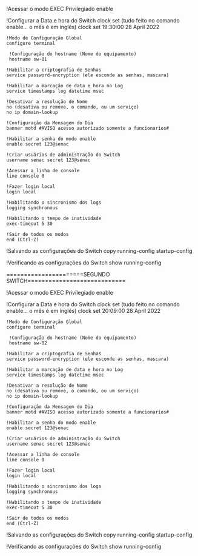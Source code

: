 !Acessar o modo EXEC Privilegiado
    enable
   
   !Configurar a Data e hora do Switch
   clock set (tudo feito no comando enable... o mês é em inglês)
   clock set 19:30:00 28 April 2022

    !Modo de Configuração Global
    configure terminal

     !Configuração do hostname (Nome do equipamento)
     hostname sw-01

    !Habilitar a criptografia de Senhas
    service password-encryption (ele esconde as senhas, mascara)

    !Habilitar a marcação de data e hora no Log
    service timestamps log datetime msec

    !Desativar a resolução de Nome
    no (desativa ou remove, o comando, ou um serviço)
    no ip domain-lookup

    !Configuração da Mensagem do Dia
    banner motd #AVISO acesso autorizado somente a funcionarios#

    !Habilitar a senha do modo enable
    enable secret 123@senac

    !Criar usuários de administração do Switch
    username senac secret 123@senac

    !Acessar a linha de console
    line console 0

    !Fazer login local
    login local

    !Habilitando o sincronismo dos logs
    logging synchronous

    !Habilitando o tempo de inatividade
    exec-timeout 5 30

    !Sair de todos os modos
    end (Ctrl-Z)

!Salvando as configurações do Switch
copy running-config startup-config

!Verificando as configurações do Switch
show running-config

======================SEGUNDO SWITCH============================

!Acessar o modo EXEC Privilegiado
    enable
   
   !Configurar a Data e hora do Switch
   clock set (tudo feito no comando enable... o mês é em inglês)
   clock set 20:09:00 28 April 2022

    !Modo de Configuração Global
    configure terminal

     !Configuração do hostname (Nome do equipamento)
     hostname sw-02

    !Habilitar a criptografia de Senhas
    service password-encryption (ele esconde as senhas, mascara)

    !Habilitar a marcação de data e hora no Log
    service timestamps log datetime msec

    !Desativar a resolução de Nome
    no (desativa ou remove, o comando, ou um serviço)
    no ip domain-lookup

    !Configuração da Mensagem do Dia
    banner motd #AVISO acesso autorizado somente a funcionarios#

    !Habilitar a senha do modo enable
    enable secret 123@senac

    !Criar usuários de administração do Switch
    username senac secret 123@senac

    !Acessar a linha de console
    line console 0

    !Fazer login local
    login local

    !Habilitando o sincronismo dos logs
    logging synchronous

    !Habilitando o tempo de inatividade
    exec-timeout 5 30

    !Sair de todos os modos
    end (Ctrl-Z)

!Salvando as configurações do Switch
copy running-config startup-config

!Verificando as configurações do Switch
show running-config